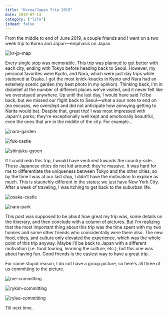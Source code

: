 ```yaml
---
title: "Korea/Japan Trip 2019"
date: 2019-07-13
category: ["life"]
isHead: false
---
```

From the middle to end of June 2019, a couple friends and I went on a two week trip to Korea and Japan—emphasis on Japan.

![kr-jp-map](/images/KR-JP/KR-JP.jpg)  

Every single stop was memorable. This trip was planned to get better with each city, ending with Tokyo before heading back to Seoul. However, my personal favorites were Kyoto, and Nara, which were just day trips while stationed at Osaka. I got the most knick-knacks in Kyoto and Nara had an extemely scenic garden (my best photo in my opinion). Thinking back, I'm in disbelief at the number of different places we've visited, and it never felt like we overstayed anywhere. Up until the last day, I would have said I'd be back, but we missed our flight back to Seoul—what a sour note to end on (no excuses, we overslept and did not anticipate how annoying getting to Narita would be). Despite that, great trip! I was most impressed with Japan's parks; they're exceptionally well kept and emotionally beautiful, even the ones that are in the middle of the city. For example...

![nara-garden](/images/KR-JP/bear-garden.jpg)

![fuk-castle](/images/KR-JP/fuk-castle.jpg)

![shinjuku-gyoen](/images/KR-JP/shinjuku-gyoen.jpg)

If I could redo this trip, I would have ventured towards the country-side. These Japanese cities do not kid around; they're massive. It was hard for me to differentiate the uniqueness between Tokyo and the other cities, so by the time I was at our last stop, I didn't have the motivation to explore as much. This is staunchly different in the states; we just have New York City. After a week of traveling, I was itching to get back to the suburban life. 


![osaka-castle](/images/KR-JP/osaka-castle.jpg)

![nara-park](/images/KR-JP/nara-park.jpg) 

This post was supposed to be about how great my trip was, some details on the itinerary, and then conclude with a column of pictures. But I'm realizing that the most important thing about this trip was the time spent with my two homies and some other friends who coincidentally were there also. The new food, cities, and culture only elevated the experience, which was the whole point of this trip anyway. Maybe I'll be back to Japan with a different motivation (i.e. food touring, learning the culture, etc.), but this one was about having fun. Good friends is the easiest way to have a great trip.

For some stupid reason, I do not have a group picture, so here's all three of us committing to the picture.

![me-committing](/images/KR-JP/me-committing.jpg)

![rykim-committing](/images/KR-JP/rykim-committing.jpg)  

![rylee-committing](/images/KR-JP/rylee-committing.jpg)  

Till next time.